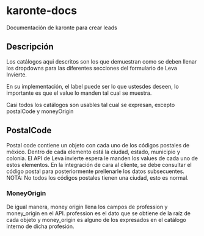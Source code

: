 # karonte-docs
Documentación de karonte para crear leads

## Descripción
Los catálogos aqui descritos son los que demuestran como se deben llenar los dropdowns para las diferentes secciones del formulario de Leva Invierte.

En su implementación, el label puede ser lo que ustesdes deseen, lo importante es que el value lo manden tal cual se muestra.

Casi todos los catálogos son usables tal cual se expresan, excepto postalCode y moneyOrigin

## PostalCode
Postal code contiene un objeto con cada uno de los códigos postales de méxico. Dentro de cada elemento está la ciudad, estado, municipio y colonia.
El API de Leva invierte espera le manden los values de cada uno de estos elementos.
En la integración de cara al cliente, se debe consultar el código postal para posteriormente prellenarle los datos subsecuentes.
NOTA: No todos los códigos postales tienen una ciudad, esto es normal.

### MoneyOrigin
De igual manera, money origin llena los campos de profession y money_origin en el API.
profession es el dato que se obtiene de la raíz de cada objeto y money_origin es alguno de los expresados en el catálogo interno de dicha profesión.

